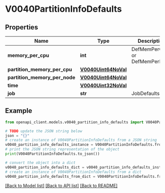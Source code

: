 # V0040PartitionInfoDefaults


## Properties

Name | Type | Description | Notes
------------ | ------------- | ------------- | -------------
**memory_per_cpu** | **int** | DefMemPerCPU or DefMemPerNode | [optional] 
**partition_memory_per_cpu** | [**V0040Uint64NoVal**](V0040Uint64NoVal.md) |  | [optional] 
**partition_memory_per_node** | [**V0040Uint64NoVal**](V0040Uint64NoVal.md) |  | [optional] 
**time** | [**V0040Uint32NoVal**](V0040Uint32NoVal.md) |  | [optional] 
**job** | **str** | JobDefaults | [optional] 

## Example

```python
from openapi_client.models.v0040_partition_info_defaults import V0040PartitionInfoDefaults

# TODO update the JSON string below
json = "{}"
# create an instance of V0040PartitionInfoDefaults from a JSON string
v0040_partition_info_defaults_instance = V0040PartitionInfoDefaults.from_json(json)
# print the JSON string representation of the object
print(V0040PartitionInfoDefaults.to_json())

# convert the object into a dict
v0040_partition_info_defaults_dict = v0040_partition_info_defaults_instance.to_dict()
# create an instance of V0040PartitionInfoDefaults from a dict
v0040_partition_info_defaults_from_dict = V0040PartitionInfoDefaults.from_dict(v0040_partition_info_defaults_dict)
```
[[Back to Model list]](../README.md#documentation-for-models) [[Back to API list]](../README.md#documentation-for-api-endpoints) [[Back to README]](../README.md)


